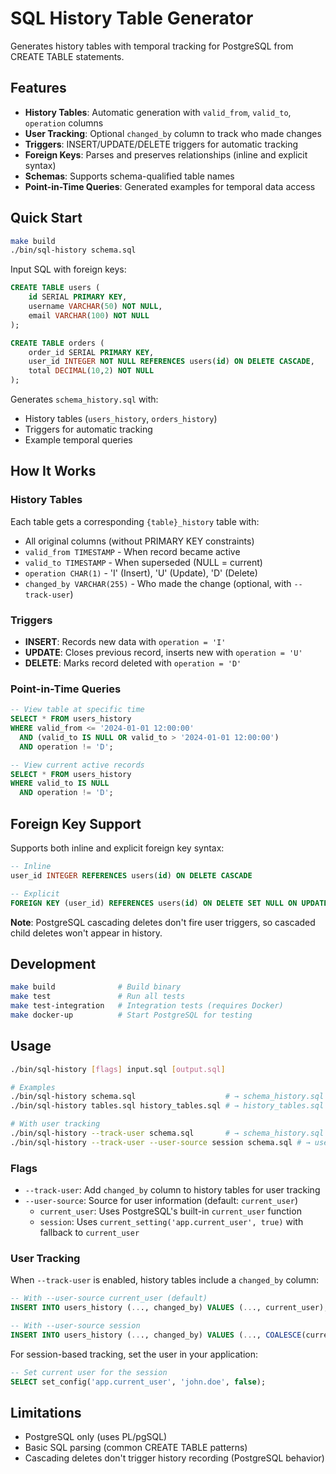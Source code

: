 # SQL History Table Generator

Generates history tables with temporal tracking for PostgreSQL from CREATE TABLE statements.

## Features

- **History Tables**: Automatic generation with `valid_from`, `valid_to`, `operation` columns
- **User Tracking**: Optional `changed_by` column to track who made changes
- **Triggers**: INSERT/UPDATE/DELETE triggers for automatic tracking
- **Foreign Keys**: Parses and preserves relationships (inline and explicit syntax)
- **Schemas**: Supports schema-qualified table names
- **Point-in-Time Queries**: Generated examples for temporal data access

## Quick Start

```bash
make build
./bin/sql-history schema.sql
```

Input SQL with foreign keys:
```sql
CREATE TABLE users (
    id SERIAL PRIMARY KEY,
    username VARCHAR(50) NOT NULL,
    email VARCHAR(100) NOT NULL
);

CREATE TABLE orders (
    order_id SERIAL PRIMARY KEY,
    user_id INTEGER NOT NULL REFERENCES users(id) ON DELETE CASCADE,
    total DECIMAL(10,2) NOT NULL
);
```

Generates `schema_history.sql` with:
- History tables (`users_history`, `orders_history`) 
- Triggers for automatic tracking
- Example temporal queries

## How It Works

### History Tables
Each table gets a corresponding `{table}_history` table with:
- All original columns (without PRIMARY KEY constraints)
- `valid_from TIMESTAMP` - When record became active
- `valid_to TIMESTAMP` - When superseded (NULL = current)
- `operation CHAR(1)` - 'I' (Insert), 'U' (Update), 'D' (Delete)
- `changed_by VARCHAR(255)` - Who made the change (optional, with `--track-user`)

### Triggers
- **INSERT**: Records new data with `operation = 'I'`
- **UPDATE**: Closes previous record, inserts new with `operation = 'U'`  
- **DELETE**: Marks record deleted with `operation = 'D'`

### Point-in-Time Queries
```sql
-- View table at specific time
SELECT * FROM users_history 
WHERE valid_from <= '2024-01-01 12:00:00' 
  AND (valid_to IS NULL OR valid_to > '2024-01-01 12:00:00')
  AND operation != 'D';

-- View current active records
SELECT * FROM users_history 
WHERE valid_to IS NULL 
  AND operation != 'D';
```

## Foreign Key Support

Supports both inline and explicit foreign key syntax:

```sql
-- Inline
user_id INTEGER REFERENCES users(id) ON DELETE CASCADE

-- Explicit  
FOREIGN KEY (user_id) REFERENCES users(id) ON DELETE SET NULL ON UPDATE CASCADE
```

**Note**: PostgreSQL cascading deletes don't fire user triggers, so cascaded child deletes won't appear in history.

## Development

```bash
make build              # Build binary
make test               # Run all tests
make test-integration   # Integration tests (requires Docker)
make docker-up          # Start PostgreSQL for testing
```

## Usage

```bash
./bin/sql-history [flags] input.sql [output.sql]

# Examples
./bin/sql-history schema.sql                    # → schema_history.sql
./bin/sql-history tables.sql history_tables.sql # → history_tables.sql

# With user tracking
./bin/sql-history --track-user schema.sql       # → schema_history.sql (with changed_by column)
./bin/sql-history --track-user --user-source session schema.sql # → uses session variable
```

### Flags

- `--track-user`: Add `changed_by` column to history tables for user tracking
- `--user-source`: Source for user information (default: `current_user`)
  - `current_user`: Uses PostgreSQL's built-in `current_user` function
  - `session`: Uses `current_setting('app.current_user', true)` with fallback to `current_user`

### User Tracking

When `--track-user` is enabled, history tables include a `changed_by` column:

```sql
-- With --user-source current_user (default)
INSERT INTO users_history (..., changed_by) VALUES (..., current_user);

-- With --user-source session
INSERT INTO users_history (..., changed_by) VALUES (..., COALESCE(current_setting('app.current_user', true), current_user));
```

For session-based tracking, set the user in your application:
```sql
-- Set current user for the session
SELECT set_config('app.current_user', 'john.doe', false);
```

## Limitations

- PostgreSQL only (uses PL/pgSQL)
- Basic SQL parsing (common CREATE TABLE patterns)
- Cascading deletes don't trigger history recording (PostgreSQL behavior)